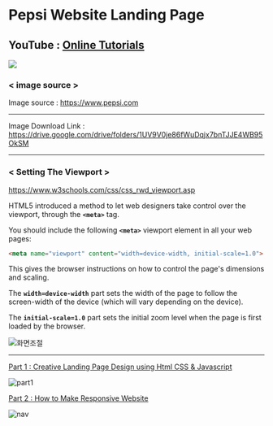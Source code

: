 # Pepsi Website Landing Page

## YouTube : [Online Tutorials](https://www.youtube.com/channel/UCbwXnUipZsLfUckBPsC7Jog)

<a href="https://java-coding.tistory.com/3"><img src="https://img.shields.io/badge/Tistory-orange?style=for-the-badge"></a>

### < image source >

Image source : https://www.pepsi.com

---

Image Download Link : https://drive.google.com/drive/folders/1UV9V0je86fWuDqjx7bnTJJE4WB95OkSM

---

### < Setting The Viewport >

https://www.w3schools.com/css/css_rwd_viewport.asp

HTML5 introduced a method to let web designers take control over the viewport, through the **`<meta>`** tag.

You should include the following **`<meta>`** viewport element in all your web pages:

```html
<meta name="viewport" content="width=device-width, initial-scale=1.0">
```

This gives the browser instructions on how to control the page's dimensions and scaling.

The **`width=device-width`** part sets the width of the page to follow the screen-width of the device (which will vary depending on the device).

The **`initial-scale=1.0`** part sets the initial zoom level when the page is first loaded by the browser.

![화면조절](https://user-images.githubusercontent.com/51290739/116087644-08778a80-a6dc-11eb-8767-f502f6696830.gif)

---

[Part 1 : Creative Landing Page Design using Html CSS & Javascript](https://www.youtube.com/watch?v=s_z5laE4KTw)

![part1](https://user-images.githubusercontent.com/51290739/116087044-6f487400-a6db-11eb-9f61-caca9ba0e492.gif)

[Part 2 : How to Make Responsive Website](https://www.youtube.com/watch?v=hlYbsAnn3LM&t=0s)

![nav](https://user-images.githubusercontent.com/51290739/116086405-beda7000-a6da-11eb-9012-cf5c8ff7417b.gif)
